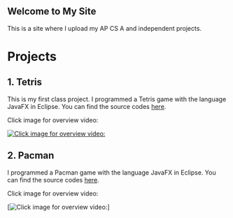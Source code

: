 ## Welcome to My Site

This is a site where I upload my AP CS A and independent projects.

# Projects

## 1. Tetris

This is my first class project. I programmed a Tetris game with the language JavaFX in Eclipse. You can find the source codes [here](https://github.com/teopotter88/Tetris). 

Click image for overview video:

[![Click image for overview video:](https://img00.deviantart.net/ce88/i/2015/038/f/7/tetris_logo_by_jmk_prime-d8h1sf0.png)](https://youtu.be/qAdGMfoSh1s)

## 2. Pacman

I programmed a Pacman game with the language JavaFX in Eclipse. You can find the source codes [here](https://github.com/teopotter88/Pacman). 

Click image for overview video:

[![Click image for overview video:](https://upload.wikimedia.org/wikipedia/commons/thumb/0/06/Pac_Man.svg/1200px-Pac_Man.svg.png)]
